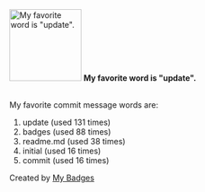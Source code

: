 <img src="https://my-badges.github.io/my-badges/favorite-word.png" alt="My favorite word is &quot;update&quot;." title="My favorite word is &quot;update&quot;." width="128">
<strong>My favorite word is &quot;update&quot;.</strong>
<br><br>

My favorite commit message words are:

1. update (used 131 times)
2. badges (used 88 times)
3. readme.md (used 38 times)
4. initial (used 16 times)
5. commit (used 16 times)


Created by <a href="https://github.com/my-badges/my-badges">My Badges</a>